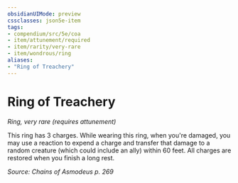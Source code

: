 ```yaml
---
obsidianUIMode: preview
cssclasses: json5e-item
tags:
- compendium/src/5e/coa
- item/attunement/required
- item/rarity/very-rare
- item/wondrous/ring
aliases: 
- "Ring of Treachery"
---
```

# Ring of Treachery
*Ring, very rare (requires attunement)*  


This ring has 3 charges. While wearing this ring, when you're damaged, you may use a reaction to expend a charge and transfer that damage to a random creature (which could include an ally) within 60 feet. All charges are restored when you finish a long rest.

*Source: Chains of Asmodeus p. 269*